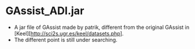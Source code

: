 # GAssist_ADI.jar
* A jar file of GAssist made by patrik, different from the original GAssist in [Keel][http://sci2s.ugr.es/keel/datasets.php].
* The different point is still under searching.